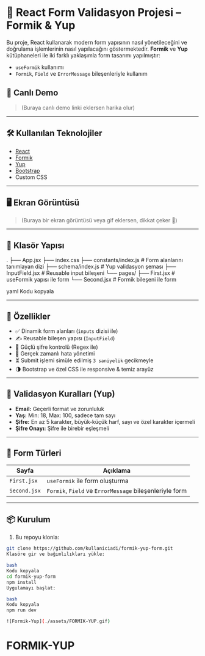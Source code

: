# 🧩 React Form Validasyon Projesi – Formik & Yup

Bu proje, React kullanarak modern form yapısının nasıl yönetileceğini ve doğrulama işlemlerinin nasıl yapılacağını göstermektedir. **Formik** ve **Yup** kütüphaneleri ile iki farklı yaklaşımla form tasarımı yapılmıştır:

- `useFormik` kullanımı
- `Formik`, `Field` ve `ErrorMessage` bileşenleriyle kullanım

## 🚀 Canlı Demo

> (Buraya canlı demo linki eklersen harika olur)

---

## 🛠 Kullanılan Teknolojiler

- [React](https://reactjs.org/)
- [Formik](https://formik.org/)
- [Yup](https://github.com/jquense/yup)
- [Bootstrap](https://getbootstrap.com/)
- Custom CSS

---

## 🖥️ Ekran Görüntüsü

> (Buraya bir ekran görüntüsü veya gif eklersen, dikkat çeker 🎯)

---

## 📁 Klasör Yapısı

.
├── App.jsx
├── index.css
├── constants/index.js # Form alanlarını tanımlayan dizi
├── schema/index.js # Yup validasyon şeması
├── InputField.jsx # Reusable input bileşeni
└── pages/
├── First.jsx # useFormik yapısı ile form
└── Second.jsx # Formik bileşeni ile form

yaml
Kodu kopyala

---

## 🧪 Özellikler

- ✅ Dinamik form alanları (`inputs` dizisi ile)
- ✍️ Reusable bileşen yapısı (`InputField`)
- 🔐 Güçlü şifre kontrolü (Regex ile)
- 🔄 Gerçek zamanlı hata yönetimi
- ⏳ Submit işlemi simüle edilmiş `3 saniyelik` gecikmeyle
- 🌗 Bootstrap ve özel CSS ile responsive & temiz arayüz

---

## 📌 Validasyon Kuralları (Yup)

- **Email:** Geçerli format ve zorunluluk
- **Yaş:** Min: 18, Max: 100, sadece tam sayı
- **Şifre:** En az 5 karakter, büyük-küçük harf, sayı ve özel karakter içermeli
- **Şifre Onayı:** Şifre ile birebir eşleşmeli

---

## 🔄 Form Türleri

| Sayfa        | Açıklama                                                |
| ------------ | ------------------------------------------------------- |
| `First.jsx`  | `useFormik` ile form oluşturma                          |
| `Second.jsx` | `Formik`, `Field` ve `ErrorMessage` bileşenleriyle form |

---

## 📦 Kurulum

1. Bu repoyu klonla:

```bash
git clone https://github.com/kullaniciadi/formik-yup-form.git
Klasöre gir ve bağımlılıkları yükle:

bash
Kodu kopyala
cd formik-yup-form
npm install
Uygulamayı başlat:

bash
Kodu kopyala
npm run dev

![Formik-Yup](./assets/FORMIK-YUP.gif)
```
# FORMIK-YUP
